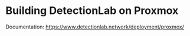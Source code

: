 # Building DetectionLab on Proxmox
Documentation: https://www.detectionlab.network/deployment/proxmox/